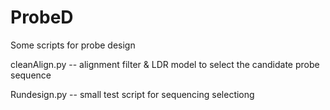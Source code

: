 # ProbeD
Some scripts for probe design


cleanAlign.py -- alignment filter & LDR model to select the candidate probe sequence

Rundesign.py -- small test script for sequencing selectiong
